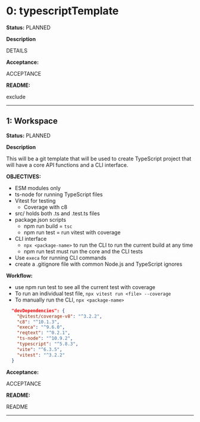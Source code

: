<!-- reqt_id: 2025-06-08T15:59:09.253Z-b99f0ec9 --start-->

# 0: typescriptTemplate 
<!-- reqt_status_field-->
**Status:**
PLANNED

 <!-- reqt_Desc_field-->
**Description**

DETAILS

<!-- reqt_Accept_field-->
**Acceptance:**

ACCEPTANCE

<!-- reqt_README_field-->
**README:**

exclude

<!-- Make Content "exclude" to exclude from README generation -->
---
<!-- reqt_id: 2025-06-08T15:59:09.253Z-b99f0ec9 --end-->

<!-- reqt_id: 2025-06-08T15:59:25.540Z-09c573db --start-->

## 1: Workspace 
<!-- reqt_status_field-->
**Status:**
PLANNED

 <!-- reqt_Desc_field-->
**Description**

This will be a git template that will be used to create TypeScript project that will have a core API functions and a CLI interface.

**OBJECTIVES:**
- ESM modules only
- ts-node for running TypeScript files
- Vitest for testing
    - Coverage with c8
- src/ holds both .ts and .test.ts files
- package.json scripts
    - npm run build = `tsc`
    - npm run test = run vitest with coverage
- CLI interface
    - `npx <package-name>` to run the CLI to run the current build at any time
    - npm run test must run the core and the CLI tests
- Use `execa` for running CLI commands
- create a .gitignore file with common Node.js and TypeScript ignores

**Workflow:**
- use npm run test to see all the current test with coverage
- To run an individual test file, `npx vitest run <file> --coverage`
- To manually run the CLI, `npx <package-name>`

```json
  "devDependencies": {
    "@vitest/coverage-v8": "^3.2.2",
    "c8": "^10.1.3",
    "execa": "^9.6.0",
    "reqtext": "^0.2.1",
    "ts-node": "^10.9.2",
    "typescript": "^5.8.3",
    "vite": "^6.3.5",
    "vitest": "^3.2.2"
  }
```

<!-- reqt_Accept_field-->
**Acceptance:**

ACCEPTANCE

<!-- reqt_README_field-->
**README:**

README

<!-- Make Content "exclude" to exclude from README generation -->
---
<!-- reqt_id: 2025-06-08T15:59:25.540Z-09c573db --end-->